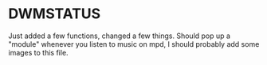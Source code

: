 # DWMSTATUS
Just added a few functions, changed a few things.
Should pop up a "module" whenever you listen to music on mpd, I should probably add some images to this file.
